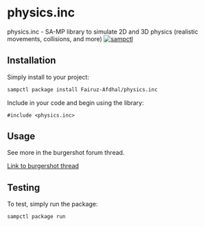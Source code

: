 # physics.inc

physics.inc - SA-MP library to simulate 2D and 3D physics (realistic movements, collisions, and more)
[![sampctl](https://img.shields.io/badge/sampctl-physics.inc-2f2f2f.svg?style=for-the-badge)](https://github.com/Fairuz-Afdhal/physics.inc)

## Installation

Simply install to your project:

```bash
sampctl package install Fairuz-Afdhal/physics.inc
```

Include in your code and begin using the library:

```pawn
#include <physics.inc>
```

## Usage
See more in the burgershot forum thread.

[Link to burgershot thread](https://www.burgershot.gg/showthread.php?tid=641)

## Testing


To test, simply run the package:

```bash
sampctl package run
```
